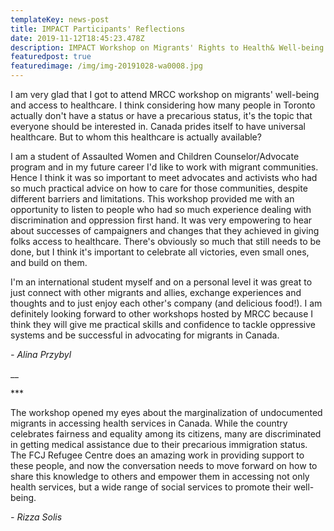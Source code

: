 ```yaml
---
templateKey: news-post
title: IMPACT Participants' Reflections
date: 2019-11-12T18:45:23.478Z
description: IMPACT Workshop on Migrants' Rights to Health& Well-being
featuredpost: true
featuredimage: /img/img-20191028-wa0008.jpg
---
```

I am very glad that I got to attend MRCC workshop on migrants' well-being and access to healthcare. I think considering how many people in Toronto actually don't have a status or have a precarious status, it's the topic that everyone should be interested in. Canada prides itself to have universal healthcare. But to whom this healthcare is actually available?

I am a student of Assaulted Women and Children Counselor/Advocate program and in my future career I'd like to work with migrant communities. Hence I think it was so important to meet advocates and activists who had so much practical advice on how to care for those communities, despite different barriers and limitations. This workshop provided me with an opportunity to listen to people who had so much experience dealing with discrimination and oppression first hand. It was very empowering to hear about successes of campaigners and changes that they achieved in giving folks access to healthcare. There's obviously so much that still needs to be done, but I think it's important to celebrate all victories, even small ones, and build on them.

I'm an international student myself and on a personal level it was great to just connect with other migrants and allies, exchange experiences and thoughts and to just enjoy each other's company (and delicious food!). I am definitely looking forward to other workshops hosted by MRCC because I think they will give me practical skills and confidence to tackle oppressive systems and be successful in advocating for migrants in Canada.

_\- Alina Przybyl_

__

\*\**

The workshop opened my eyes about the marginalization of undocumented migrants in accessing health services in Canada. While the country celebrates fairness and equality among its citizens, many are discriminated in getting medical assistance due to their precarious immigration status. The FCJ Refugee Centre does an amazing work in providing support to these people, and now the conversation needs to move forward on how to share this knowledge to others and empower them in accessing not only health services, but a wide range of social services to promote their well-being.

_\- Rizza Solis_
